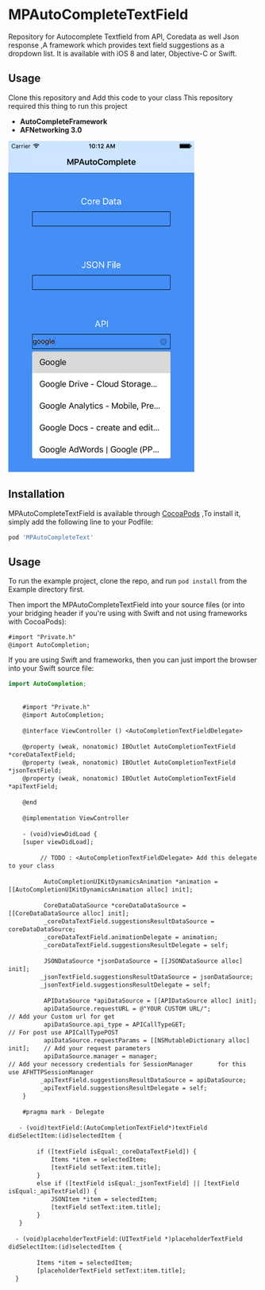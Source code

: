 # MPAutoCompleteTextField

Repository for Autocomplete Textfield from API, Coredata as well Json response ,A framework which provides text field suggestions as a dropdown list. It is available with iOS 8 and later, Objective-C or Swift.

## Usage 

Clone this repository and Add this code to your class
This repository required this thing to run this project 
  
 -  **AutoCompleteFramework**
 -  **AFNetworking 3.0**

![Alt][screenshot1]

[screenshot1]:https://github.com/mpatelCAS/MPAutoCompleteText/blob/master/demo.png

## Installation

MPAutoCompleteTextField is available through [CocoaPods](http://cocoapods.org) ,To install it, simply add the following line to your Podfile:

```ruby
pod 'MPAutoCompleteText'
```

## Usage

To run the example project, clone the repo, and run `pod install` from the Example directory first.

Then import the MPAutoCompleteTextField into your source files (or into your bridging header if you're using with Swift and not using frameworks with CocoaPods):

```obj-c
#import "Private.h"
@import AutoCompletion;
```

If you are using Swift and frameworks, then you can just import the browser into your Swift source file:

```swift
import AutoCompletion;
```

```obj-c

    #import "Private.h"  
    @import AutoCompletion;
    
    @interface ViewController () <AutoCompletionTextFieldDelegate>

    @property (weak, nonatomic) IBOutlet AutoCompletionTextField *coreDataTextField;
    @property (weak, nonatomic) IBOutlet AutoCompletionTextField *jsonTextField;
    @property (weak, nonatomic) IBOutlet AutoCompletionTextField *apiTextField;

    @end
    
    @implementation ViewController

    - (void)viewDidLoad {
    [super viewDidLoad];
    
         // TODO : <AutoCompletionTextFieldDelegate> Add this delegate to your class 

          AutoCompletionUIKitDynamicsAnimation *animation = [[AutoCompletionUIKitDynamicsAnimation alloc] init];
    
          CoreDataDataSource *coreDataDataSource = [[CoreDataDataSource alloc] init];
          _coreDataTextField.suggestionsResultDataSource = coreDataDataSource;
          _coreDataTextField.animationDelegate = animation;
          _coreDataTextField.suggestionsResultDelegate = self;
    
          JSONDataSource *jsonDataSource = [[JSONDataSource alloc] init];
         _jsonTextField.suggestionsResultDataSource = jsonDataSource;
         _jsonTextField.suggestionsResultDelegate = self;
    
          APIDataSource *apiDataSource = [[APIDataSource alloc] init];
          apiDataSource.requestURL = @"YOUR CUSTOM URL/";                     // Add your Custom url for get
          apiDataSource.api_type = APICallTypeGET;                             // For post use APICallTypePOST
          apiDataSource.requestParams = [[NSMutableDictionary alloc] init];    // Add your request parameters 
          apiDataSource.manager = manager;                                     // Add your necessory credentials for SessionManager       for this use AFHTTPSessionManager
         _apiTextField.suggestionsResultDataSource = apiDataSource;
         _apiTextField.suggestionsResultDelegate = self;
    }

    #pragma mark - Delegate

   - (void)textField:(AutoCompletionTextField*)textField didSelectItem:(id)selectedItem {
   
        if ([textField isEqual:_coreDataTextField]) {
            Items *item = selectedItem;
            [textField setText:item.title];
        }
        else if ([textField isEqual:_jsonTextField] || [textField isEqual:_apiTextField]) {
            JSONItem *item = selectedItem;
            [textField setText:item.title];
        }
   }

  - (void)placeholderTextField:(UITextField *)placeholderTextField didSelectItem:(id)selectedItem {
  
        Items *item = selectedItem;
        [placeholderTextField setText:item.title];
  }
